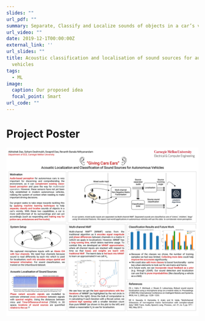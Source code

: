 ```yaml
---
slides: ""
url_pdf: ""
summary: Separate, Classify and Localize sounds of objects in a car’s vicinity.
url_video: ""
date: 2019-12-1T00:00:00Z
external_link: ''
url_slides: ""
title: Acoustic classification and localisation of sound sources for autonomous
  vehicles
tags:
  - ML
image:
  caption: Our proposed idea
  focal_point: Smart
url_code: ""
---
```

# Project Poster

![](mlsp-project-poster.png)
